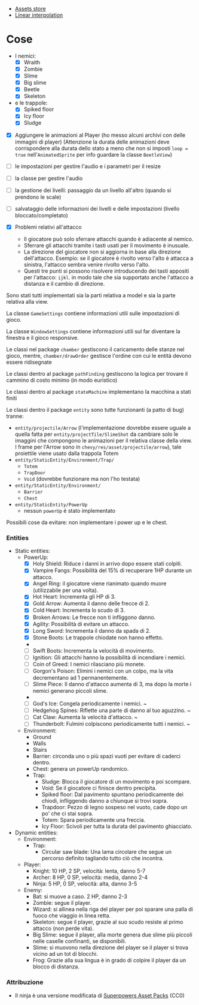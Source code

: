 - [Assets store](https://itch.io/gameView-assets)
- [Linear interpolation](https://en.wikipedia.org/wiki/Linear_interpolation)

# Cose

- I nemici:
  - [x] Wraith
  - [x] Zombie
  - [x] Slime
  - [x] Big slime
  - [x] Beetle
  - [x] Skeleton
- e le trappole:
  - [x] Spiked floor
  - [x] Icy floor
  - [x] Sludge
- [x] Aggiungere le animazioni al Player (ho messo alcuni archivi con delle immagini di player) (Attenzione la durata delle animazioni deve corrispondere alla durata dello stato a meno che non si imposti `loop = true` nell'`AnimatedSprite` per info guardare la classe `BeetleView`)
- [ ] le impostazioni per gestire l'audio e i parametri per il resize
- [ ] la classe per gestire l'audio
- [ ] la gestione dei livelli: passaggio da un livello all'altro (quando si prendono le scale)
- [ ] salvataggio delle informazioni dei livelli e delle impostazioni (livello bloccato/completato)

- [x] Problemi relativi all'attacco
    - Il giocatore può solo sferrare attacchi quando è adiacente al nemico.
    - Sferrare gli attacchi tramite i tasti usati per il movimento è inusuale.
    - La direzione del giocatore non si aggiorna in base alla direzione
      dell'attacco. Esempio: se il giocatore è rivolto verso l'alto è attacca
      a sinistra, l'attacco sembra venire rivolto verso l'alto.
    - Questi tre punti si possono risolvere introducendo dei tasti appositi per
      l'attacco: `ijkl`. in modo tale che sia supportato anche l'attacco a
      distanza e il cambio di direzione.

Sono stati tutti implementati sia la parti relativa a model e sia la parte relativa alla view.

La classe `GameSettings` contiene informazioni utili sulle impostazioni di gioco.

La classe `WindowSettings` contiene informazioni utili sul far diventare la finestra e il gioco responsive.

Le classi nel package `chamber` gestiscono il caricamento delle stanze nel gioco, mentre, `chamber/drawOrder` gestisce l'ordine con cui le entità devono essere ridisegnate

Le classi dentro al package `pathFinding` gestiscono la logica per trovare il cammino di costo minimo (in modo euristico)

Le classi dentro al package `stateMachine` implementano la macchina a stati finiti

Le classi dentro il package `entity` sono tutte funzionanti (a patto di bug) tranne:
- `entity/projectile/Arrow` (l'implementazione dovrebbe essere uguale a quella fatta per `entity/projectTile/SlimeShot` da cambiare solo le imaggini che compongono le animazioni per il relativa classe della view. I frame per l'Arrow sono in `chevy/res/asset/projectile/arrow`), tale proiettile viene usato dalla trappola Totem
- `entity/StaticEntity/Environment/Trap/`
  - `Totem`
  - `TrapDoor`
  - `Void` (dovrebbe funzionare ma non l'ho testata)
- `entity/StaticEntity/Environment/`
  - `Barrier`
  - `Chest`
- `entity/StaticEntity/PowerUp`
  - nessun `powerUp` é stato implementato

Possibili cose da evitare: non implementare i power up e le chest.

### Entities
- Static entities:
  - PowerUp:
    - [x] Holy Shield: Riduce i danni in arrivo dopo essere stati colpiti.
    - [x] Vampire Fangs: Possibilità del 15% di recuperare 1HP durante un attacco.
    - [x] Angel Ring: il giocatore viene rianimato quando muore (utilizzabile per una volta).
    - [x] Hot Heart: Incrementa gli HP di 3.
    - [x] Gold Arrow: Aumenta il danno delle frecce di 2.
    - [x] Cold Heart: Incrementa lo scudo di 3.
    - [x] Broken Arrows: Le frecce non ti infliggono danno.
    - [x] Agility: Possibilità di evitare un attacco.
    - [x] Long Sword: Incrementa il danno da spada di 2.
    - [x] Stone Boots: Le trappole chiodate non hanno effetto.
    - 
    - [ ] Swift Boots: Incrementa la velocità di movimento.
    - [ ] Ignition: Gli attacchi hanno la possibilità di incendiare i nemici.
    - [ ] Coin of Greed: I nemici rilasciano più monete.
    - [ ] Gorgon's Poison: Elimini i nemici con un colpo, ma la vita decrementano ad 1 permanentemente.
    - [ ] Slime Piece: Il danno d'attacco aumenta di 3, ma dopo la morte i nemici generano piccoli slime.
    - 
    - [ ] God's Ice: Congela periodicamente i nemici. ~
    - [ ] Hedgehog Spines: Riflette una parte di danno al tuo aguzzino. ~
    - [ ] Cat Claw: Aumenta la velocità d'attacco. ~
    - [ ] Thunderbolt: Fulmini colpiscono periodicamente tutti i nemici. ~
  - Environment:
    - Ground
    - Walls
    - Stairs
    - Barrier: circonda uno o più spazi vuoti per evitare di caderci dentro.
    - Chest: genera un powerUp randomico.
    - Trap:
      - Sludge: Blocca il giocatore di un movimento e poi scompare.
      - Void: Se il giocatore ci finisce dentro precipita.
      - Spiked floor: Dal pavimento spuntano periodicamente dei chiodi, infliggendo danno a chiunque si trovi sopra.
      - Trapdoor: Pezzo di legno sospeso nel vuoto, cade dopo un po' che ci stai sopra.
      - Totem: Spara periodicamente una freccia.
      - Icy Floor: Scivoli per tutta la durata del pavimento ghiacciato.
- Dynamic entities:
  - Environment:
    - Trap:
      - Circular saw blade: Una lama circolare che segue un percorso definito tagliando tutto ciò che incontra.
  - Player:
    - Knight: 10 HP, 2 SP, velocità: lenta, danno 5-7
    - Archer: 8 HP, 0 SP, velocità: media, danno 2-4
    - Ninja: 5 HP, 0 SP, velocità: alta, danno 3-5
  - Enemy:
    - Bat: si muove a caso. 2 HP, danno 2-3
    - Zombie: segue il player.
    - Wizard: si allinea nella riga del player per poi sparare una palla di fuoco che viaggio in linea retta.
    - Skeleton: segue il player, grazie al suo scudo resiste al primo attacco (non perde vita).
    - Big Slime: segue il player, alla morte genera due slime più piccoli nelle caselle confinanti, se disponibili.
    - Slime: si muovono nella direzione del player se il player si trova vicino ad un tot di blocchi.
    - Frog: Grazie alla sua lingua è in grado di colpire il player da un blocco di distanza.

### Attribuzione

- Il ninja è una versione modificata di [Superpowers Asset Packs](https://github.com/sparklinlabs/superpowers-asset-packs) (CC0)
